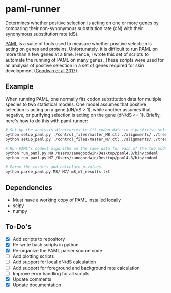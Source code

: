 # paml-runner
Determines whether positive selection is acting on one or more genes by comparing their non-synonymous substitution rate (dN) with their synonymous substitution rate (dS).

[PAML](http://abacus.gene.ucl.ac.uk/software/paml.html) is a suite of tools used to measure whether positive selection is acting on genes and proteins. Unfortunately, it is difficult to run PAML on more than a few genes at a time. Hence, I wrote this set of scripts to automate the running of PAML on many genes. These scripts were used for an analysis of positive selection in a set of genes required for skin development \([Goodwin et al 2017](http://journal.frontiersin.org/article/10.3389/fgene.2016.00227/full)\). 

## Example

When running PAML, one normally fits codon substitution data for multiple species to two statistical models. One model assumes that positive selection is acting on a gene (dN/dS > 1), while another assumes that negative, or purifying selection is acting on the gene (dN/dS <= 1). Briefly, here's how to do this with paml-runner:

```bash
# Set up the analysis directories to fit codon data to a postitive selection model (M8) and a negative selection model (M7)
python setup_paml.py ./control_files/master_M8.ctl ./alignments/ ./trees/14_species_great_ape.nwk M8
python setup_paml.py ./control_files/master_M7.ctl ./alignments/ ./trees/14_species_great_ape.nwk M7

# Run PAML's codeml algorithm on the same data for each of the two models
python run_paml.py M8 /Users/zanegoodwin/Desktop/paml4.8/bin/codeml
python run_paml.py M7 /Users/zanegoodwin/Desktop/paml4.8/bin/codeml

# Parse the results and calculate p-values
python parse_paml.py M8/ M7/ m8_m7_results.txt
```

## Dependencies

+ Must have a working copy of [PAML](http://abacus.gene.ucl.ac.uk/software/paml.html) installed locally
+ scipy
+ numpy

## To-Do's

- [x] Add scripts to repository
- [x] Re-write bash scripts in python
- [x] Re-organize the PAML parser source code
- [ ] Add plotting scripts
- [ ] Add support for local dN/dS calculation
- [ ] Add support for foreground and background rate calculation
- [ ] Improve error handling for all scripts
- [x] Update comments
- [x] Update documentation